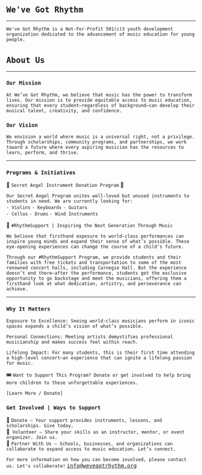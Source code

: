 <head>
    <link rel="icon" type="image/ico" href="favicon.ico">
    <link rel="icon" type="image/ico" href="images/favicon.ico">
</head>
<style>
h1 {
    font-size: 25px;
}
body {
    background-image: url('carnegie_hall-bg.jpg');
    background-repeat: no-repeat;
    background-position: center;
    background-size: 2048px 1152px;
}
a { 
	font-family: Consolas,monaco,monospace; 
}
</style>

# `We've Got Rhythm`

---

`We've Got Rhythm is a Not-For-Profit 501(c)3 youth development organization dedicated to the advancement of music education for young people.`

# `About Us`

---

### `Our Mission`

`At We’ve Got Rhythm, we believe that music has the power to transform lives. Our mission is to provide equitable access to music education, ensuring that every student—regardless of background—can develop their musical talent, creativity, and confidence.`

### `Our Vision`

`We envision a world where music is a universal right, not a privilege. Through scholarships, community programs, and partnerships, we work toward a future where every aspiring musician has the resources to learn, perform, and thrive.`

---

### `Programs & Initiatives`

🎻 `Secret Angel Instrument Donation Program` 🎺

`Our Secret Angel Program unites well-loved but unused instruments to students in need. We are currently looking for:`  
`- Violins`
`- Keyboards`
`- Guitars`  
`- Cellos`
`- Drums`
`- Wind Instruments`  

🎼 `#RhythmSupport | Inspiring the Next Generation Through Music`  

`We believe that firsthand exposure to world-class performances can inspire young minds and expand their sense of what’s possible. These eye-opening experiences can change the course of a child’s future.`  

`Through our #RhythmSupport Program, we provide students and their families with free tickets and transportation to some of the most renowned concert halls, including Carnegie Hall. But the experience doesn’t end there—after the performance, students get the exclusive opportunity to go backstage and meet the musicians, offering them a firsthand look at what dedication, artistry, and perseverance can achieve.`  

---

### `Why It Matters`

`Exposure to Excellence: Seeing world-class musicians perform in iconic spaces expands a child’s vision of what’s possible.`  

`Personal Connections: Meeting artists demystifies professional musicianship and makes success feel within reach.`  

`Lifelong Impact: For many students, this is their first time attending a high-level concert—an experience that can ignite a lifelong passion for music.`  

🎟️ `Want to Support This Program? Donate or get involved to help bring more children to these unforgettable experiences.`

`[Learn More / Donate]`

### `Get Involved | Ways to Support`

🎹 `Donate – Your support provides instruments, lessons, and scholarships. Give today.`  
🎤` Volunteer – Share your skills as an instructor, mentor, or event organizer. Join us.`  
🤝 `Partner With Us – Schools, businesses, and organizations can collaborate to expand access to music education. Let’s connect.`

`For more information on how you can become involved, please contact us. Let's collaborate!` <info@wevegotrhythm.org>  
